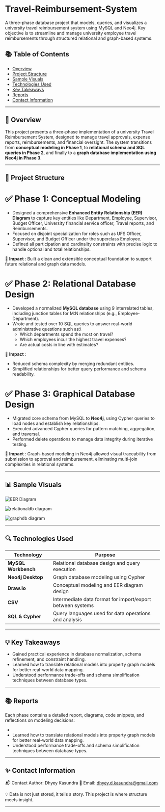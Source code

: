 # Travel-Reimbursement-System
A three-phase database project that models, queries, and visualizes a university travel reimbursement system using MySQL and Neo4j. Key objective is to streamline and manage university employee travel reimbursements through structured relational and graph-based systems.

## 📚 Table of Contents

- [Overview](#-overview)
- [Project Structure](#-project-structure)
- [Sample Visuals](#-visuals)
- [Technologies Used](#-technologies-used)
- [Key Takeaways](#-key-takeaways)
- [Reports](#-reports)
- [Contact Information](#-contact-information)

---

## 📌 Overview
This project presents a three-phase implementation of a university Travel Reimbursement System, designed to manage travel approvals, expense reports, reimbursements, and financial oversight. The system transitions from **conceptual modeling in Phase 1**, to **relational schema and SQL queries in Phase 2**, and finally to a **graph database implementation using Neo4j in Phase 3**.

---

## 🧱 Project Structure

# ✅ Phase 1: Conceptual Modeling
  - Designed a comprehensive **Enhanced Entity Relationship (EER) Diagram** to capture key entities like Department, Employee, Supervisor, Budget Officer, University financial service officer, Travel reports, and Reimbursements.
  - Focused on disjoint specialization for roles such as UFS Officer, Supervisor, and Budget Officer under the superclass Employee.
  - Defined all participation and cardinality constraints with precise logic to handle optional and total relationships.
    
📌 **Impact** : Built a clean and extensible conceptual foundation to support future relational and graph data models.

# ✅ Phase 2: Relational Database Design
  - Developed a normalized **MySQL database** using 9 interrelated tables, including junction tables for M:N relationships (e.g., Employee-Department).
  - Wrote and tested over 10 SQL queries to answer real-world administrative questions such as:\
    - Which departments spend the most on travel?
    - Which employees incur the highest travel expenses?
    - Are actual costs in line with estimates?
    
📌 **Impact** : 
  - Reduced schema complexity by merging redundant entities.
  - Simplified relationships for better query performance and schema readability.

# ✅ Phase 3: Graphical Database Design
  - Migrated core schema from MySQL to **Neo4j**, using Cypher queries to load nodes and establish key relationships.
  - Executed advanced Cypher queries for pattern matching, aggregation, and traversal.
  - Performed delete operations to manage data integrity during iterative testing.
    
📌 **Impact** : Graph-based modeling in Neo4j allowed visual traceability from submission to approval and reimbursement, eliminating multi-join complexities in relational systems.

--- 

## 📊 Sample Visuals
![EER Diagram](https://github.com/user-attachments/assets/dc9e90c6-a193-4375-bc04-4e05d89d9931)

![relationaldb diagram](
<img width="488" alt="image" src="https://github.com/user-attachments/assets/302c1bc3-618a-451f-93c6-5e45e8dd9f13" />
)

![graphdb diagram](
<img width="401" alt="image" src="https://github.com/user-attachments/assets/1da131fe-2d7f-40eb-b2c8-75923a96951b" />
)

---

## 🔍 Technologies Used

| Technology         | Purpose                                                                 |
|--------------------|-------------------------------------------------------------------------|
| **MySQL Workbench** | Relational database design and query execution                         |
| **Neo4j Desktop**   | Graph database modeling using Cypher                                   |
| **Draw.io**         | Conceptual modeling and EER diagram design                             |
| **CSV**             | Intermediate data format for import/export between systems             |
| **SQL & Cypher**    | Query languages used for data operations and analysis                  |

---

## 💡 Key Takeaways

- Gained practical experience in database normalization, schema refinement, and constraint handling.
- Learned how to translate relational models into property graph models for better real-world data mapping.
- Understood performance trade-offs and schema simplification techniques between database types.

---

## 📚 Reports
Each phase contains a detailed report, diagrams, code snippets, and reflections on modeling decisions:

-  
- Learned how to translate relational models into property graph models for better real-world data mapping.
- Understood performance trade-offs and schema simplification techniques between database types.

---

## ✨ Contact Information

📬 Contact Author: Dhyey Kasundra
📧 Email: dhyey.d.kasundra@gmail.com

💡 Data is not just stored, it tells a story. This project is where structure meets insight.

---
